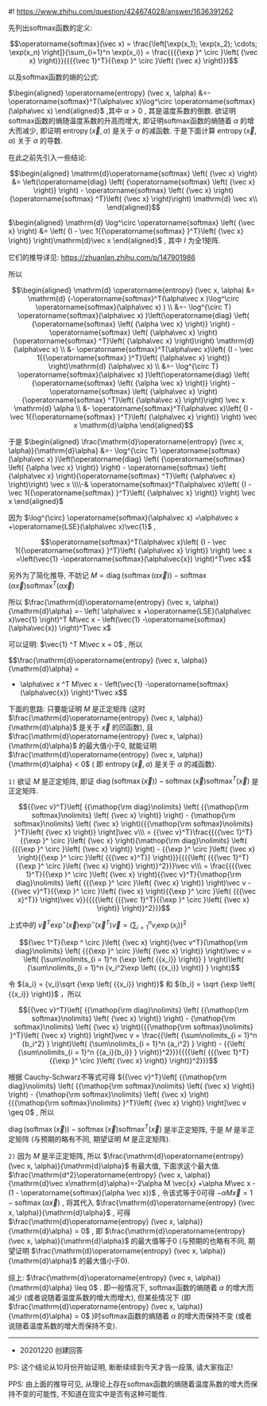 #! https://www.zhihu.com/question/424674028/answer/1636391262

[comment]: <> (Answer URL: https://www.zhihu.com/question/424674028/answer/1636391262)
[comment]: <> (Question Title: 如何严格证明softmax分布的熵随温度系数的升高而增大？)
[comment]: <> (Author Name: 采石工)
[comment]: <> (Create Time: 2020-12-20 15:31:12)

先列出softmax函数的定义:

$$\operatorname{softmax}(\vec x) = \frac{\left[\exp(x_1); \exp(x_2); \cdots;
\exp(x_n) \right]}{\sum_{i=1}^n \exp(x_i)} = \frac{{{{\exp }^ \circ }\left(
{\vec x} \right)}}{{{{\vec 1}^T}{{\exp }^ \circ }\left( {\vec x} \right)}}$$

以及softmax函数的熵的公式:

$\begin{aligned} \operatorname{entropy} (\vec x, \alpha) &=-
\operatorname{softmax}^T(\alpha\vec x)\log^\circ
\operatorname{softmax}(\alpha\vec x) \end{aligned}$  ,其中  $\alpha > 0$  ,
其是温度系数的倒数. 欲证明softmax函数的熵随温度系数的升高而增大, 即证明softmax函数的熵随着  $\alpha$  的增大而减少, 即证明
$\operatorname{entropy} (\vec x, \alpha)$  是关于  $\alpha$  的减函数. 于是下面计算
$\operatorname{entropy} (\vec x, \alpha)$  关于  $\alpha$  的导数.

在此之前先引入一些结论:

$$\begin{aligned} \mathrm{d}\operatorname{softmax} \left( {\vec x} \right) &=
\left(\operatorname{diag} \left( {\operatorname{softmax} \left( {\vec x}
\right)} \right) - \operatorname{softmax} \left( {\vec x}
\right){\operatorname{softmax} ^T}\left( {\vec x} \right)\right) \mathrm{d}
\vec x\\ \end{aligned}$$

$\begin{aligned} \mathrm{d} \log^\circ \operatorname{softmax} \left( {\vec x}
\right) &= \left( {I - \vec 1{{\operatorname{softmax} }^T}\left( {\vec x}
\right)} \right)\mathrm{d}\vec x \end{aligned}$  , 其中  $I$  为全1矩阵.

它们的推导详见: <https://zhuanlan.zhihu.com/p/147901986>


所以

$$\begin{aligned} \mathrm{d} \operatorname{entropy} (\vec x, \alpha) &=
\mathrm{d} (-\operatorname{softmax}^T(\alpha\vec x )\log^\circ
\operatorname{softmax}(\alpha\vec x) ) \\ &=- \log^{\circ T}
\operatorname{softmax}(\alpha\vec x) )\left(\operatorname{diag} \left(
{\operatorname{softmax} \left( {\alpha \vec x} \right)} \right) -
\operatorname{softmax} \left( {\alpha\vec x} \right){\operatorname{softmax}
^T}\left( {\alpha\vec x} \right)\right) \mathrm{d} (\alpha\vec x) \\ &-
\operatorname{softmax}^T(\alpha\vec x)\left( {I - \vec
1{{\operatorname{softmax} }^T}\left( {\alpha\vec x} \right)} \right)\mathrm{d}
(\alpha\vec x) \\ &=- \log^{\circ T} \operatorname{softmax}(\alpha\vec x)
)\left(\operatorname{diag} \left( {\operatorname{softmax} \left( {\alpha \vec
x} \right)} \right) - \operatorname{softmax} \left( {\alpha\vec x}
\right){\operatorname{softmax} ^T}\left( {\alpha\vec x} \right)\right) \vec x
\mathrm{d} \alpha \\ &- \operatorname{softmax}^T(\alpha\vec x)\left( {I -
\vec 1{{\operatorname{softmax} }^T}\left( {\alpha\vec x} \right)} \right) \vec
x \mathrm{d}\alpha \end{aligned}$$

于是  $\begin{aligned} \frac{\mathrm{d}\operatorname{entropy} (\vec x,
\alpha)}{\mathrm{d}\alpha} &=- \log^{\circ T}
\operatorname{softmax}(\alpha\vec x) )\left(\operatorname{diag} \left(
{\operatorname{softmax} \left( {\alpha \vec x} \right)} \right) -
\operatorname{softmax} \left( {\alpha\vec x} \right){\operatorname{softmax}
^T}\left( {\alpha\vec x} \right)\right) \vec x \\\\-&
\operatorname{softmax}^T(\alpha\vec x)\left( {I - \vec
1{{\operatorname{softmax} }^T}\left( {\alpha\vec x} \right)} \right) \vec x
\end{aligned}$

因为  $\log^{\circ} \operatorname{softmax}(\alpha\vec x) =\alpha\vec x
+\operatorname{LSE}(\alpha\vec x)\vec{1}$  ,

$$\operatorname{softmax}^T(\alpha\vec x)\left( {I - \vec
1{{\operatorname{softmax} }^T}\left( {\alpha\vec x} \right)} \right) \vec x
=\left(\vec{1} -\operatorname{softmax}(\alpha\vec{x}) \right)^T\vec x$$

另外为了简化推导, 不妨记  $M=\operatorname{diag} \left( {\operatorname{softmax} \left(
{\alpha \vec x} \right)} \right) - \operatorname{softmax} \left( {\alpha\vec
x} \right){\operatorname{softmax} ^T}\left( {\alpha\vec x} \right)$

所以  $\frac{\mathrm{d}\operatorname{entropy} (\vec x, \alpha)}{\mathrm{d}\alpha} =- \left( \alpha\vec x +\operatorname{LSE}(\alpha\vec x)\vec{1} \right)^T M\vec x - \left(\vec{1} -\operatorname{softmax}(\alpha\vec{x}) \right)^T\vec x$

可以证明:  $\vec{1} ^T M\vec x = 0$  , 所以

$$\frac{\mathrm{d}\operatorname{entropy} (\vec x, \alpha)}{\mathrm{d}\alpha} =
- \alpha\vec x ^T M\vec x - \left(\vec{1}
-\operatorname{softmax}(\alpha\vec{x}) \right)^T\vec x$$

下面的思路: 只要能证明  $M$  是正定矩阵 (这时  $\frac{\mathrm{d}\operatorname{entropy} (\vec x,
\alpha)}{\mathrm{d}\alpha}$  是关于  $\vec x$  的凹函数), 且
$\frac{\mathrm{d}\operatorname{entropy} (\vec x, \alpha)}{\mathrm{d}\alpha}$
的最大值小于0, 就能证明  $\frac{\mathrm{d}\operatorname{entropy} (\vec x,
\alpha)}{\mathrm{d}\alpha} < 0$  ( 即  $\operatorname{entropy} (\vec x,
\alpha)$  是关于  $\alpha$  的减函数).

`1)` 欲证  $M$  是正定矩阵, 即证  $\operatorname{diag} \left( {\operatorname{softmax}
\left( { \vec x} \right)} \right) - \operatorname{softmax} \left( { \vec x}
\right){\operatorname{softmax} ^T}\left( { \vec x} \right)$  是正定矩阵.

$${{\vec v}^T}\left[ {{\mathop{\rm diag}\nolimits} \left( {{\mathop{\rm
softmax}\nolimits} \left( {\vec x} \right)} \right) - {\mathop{\rm
softmax}\nolimits} \left( {\vec x} \right){{{\mathop{\rm softmax}\nolimits}
}^T}\left( {\vec x} \right)} \right]\vec v\\\ = {{\vec v}^T}\frac{{{{\vec
1}^T}{{\exp }^ \circ }\left( {\vec x} \right){\mathop{\rm diag}\nolimits}
\left( {{{\exp }^ \circ }\left( {\vec x} \right)} \right) - {{\exp }^ \circ
}\left( {\vec x} \right){{\exp }^ \circ }\left( {{{\vec x}^T}}
\right)}}{{{{\left( {{{\vec 1}^T}{{\exp }^ \circ }\left( {\vec x} \right)}
\right)}^2}}}\vec v\\\ = \frac{{{{\vec 1}^T}{{\exp }^ \circ }\left( {\vec x}
\right){{\vec v}^T}{\mathop{\rm diag}\nolimits} \left( {{{\exp }^ \circ
}\left( {\vec x} \right)} \right)\vec v - {{\vec v}^T}{{\exp }^ \circ }\left(
{\vec x} \right){{\exp }^ \circ }\left( {{{\vec x}^T}} \right)\vec
v}}{{{{\left( {{{\vec 1}^T}{{\exp }^ \circ }\left( {\vec x} \right)}
\right)}^2}}}$$

上式中的  ${\vec v^T}{\exp ^ \circ }\left( {\vec x} \right){\exp ^ \circ }\left(
{{{\vec x}^T}} \right)\vec v = {\left( {\sum\nolimits_{i = 1}^n {{v_i}\exp
\left( {{x_i}} \right)} } \right)^2}$

$${\vec 1^T}{\exp ^ \circ }\left( {\vec x} \right){\vec v^T}{\mathop{\rm
diag}\nolimits} \left( {{{\exp }^ \circ }\left( {\vec x} \right)} \right)\vec
v = \left( {\sum\nolimits_{i = 1}^n {\exp \left( {{x_i}} \right)} }
\right)\left( {\sum\nolimits_{i = 1}^n {v_i^2\exp \left( {{x_i}} \right)} }
\right)$$

令  ${a_i} = {v_i}\sqrt {\exp \left( {{x_i}} \right)}$  和  ${b_i} = \sqrt {\exp
\left( {{x_i}} \right)}$  ，所以

$${{\vec v}^T}\left[ {{\mathop{\rm diag}\nolimits} \left( {{\mathop{\rm
softmax}\nolimits} \left( {\vec x} \right)} \right) - {\mathop{\rm
softmax}\nolimits} \left( {\vec x} \right){{{\mathop{\rm softmax}\nolimits}
}^T}\left( {\vec x} \right)} \right]\vec v = \frac{{\left( {\sum\nolimits_{i =
1}^n {b_i^2} } \right)\left( {\sum\nolimits_{i = 1}^n {a_i^2} } \right) -
{{\left( {\sum\nolimits_{i = 1}^n {{a_i}{b_i}} } \right)}^2}}}{{{{\left(
{{{\vec 1}^T}{{\exp }^ \circ }\left( {\vec x} \right)} \right)}^2}}}$$

根据 Cauchy-Schwarz不等式可得  ${{\vec v}^T}\left[ {{\mathop{\rm diag}\nolimits}
\left( {{\mathop{\rm softmax}\nolimits} \left( {\vec x} \right)} \right) -
{\mathop{\rm softmax}\nolimits} \left( {\vec x} \right){{{\mathop{\rm
softmax}\nolimits} }^T}\left( {\vec x} \right)} \right]\vec v \geq 0$  , 所以

$\operatorname{diag} \left( {\operatorname{softmax} \left( { \vec x} \right)}
\right) - \operatorname{softmax} \left( { \vec x}
\right){\operatorname{softmax} ^T}\left( { \vec x} \right)$  是半正定矩阵, 于是  $M$
是半正定矩阵 (与预期的略有不同, 期望证明  $M$  是正定矩阵).

`2)` 因为  $M$  是半正定矩阵, 所以  $\frac{\mathrm{d}\operatorname{entropy} (\vec x,
\alpha)}{\mathrm{d}\alpha}$  有最大值, 下面求这个最大值.
$\frac{\mathrm{d^2}\operatorname{entropy} (\vec x, \alpha)}{\mathrm{d}\vec
x\mathrm{d}\alpha}=-2\alpha M \vec{x} +\alpha M\vec x -(1 -
\operatorname{softmax}(\alpha \vec x))$  , 令该式等于0可得  $-\alpha M\vec x = 1 -
\operatorname{softmax}(\alpha \vec x)$  , 将其代入
$\frac{\mathrm{d}\operatorname{entropy} (\vec x, \alpha)}{\mathrm{d}\alpha}$
, 可得  $\frac{\mathrm{d}\operatorname{entropy} (\vec x,
\alpha)}{\mathrm{d}\alpha} = 0$  , 即  $\frac{\mathrm{d}\operatorname{entropy}
(\vec x, \alpha)}{\mathrm{d}\alpha}$  的最大值等于0 (与预期的也略有不同, 期望证明
$\frac{\mathrm{d}\operatorname{entropy} (\vec x, \alpha)}{\mathrm{d}\alpha}$
的最大值小于0).

综上:  $\frac{\mathrm{d}\operatorname{entropy} (\vec x,
\alpha)}{\mathrm{d}\alpha} \leq 0$  . 即一般情况下, softmax函数的熵随着  $\alpha$  的增大而减少
(或者说随着温度系数的增大而增大), 但某些情况下 (即  $\frac{\mathrm{d}\operatorname{entropy} (\vec x,
\alpha)}{\mathrm{d}\alpha} = 0$  )时softmax函数的熵随着  $\alpha$  的增大而保持不变
(或者说随着温度系数的增大而保持不变).

* * *

  * 20201220 创建回答 

PS: 这个结论从10月份开始证明, 断断续续到今天才告一段落, 请大家指正!

PPS: 由上面的推导可见, 从理论上存在softmax函数的熵随着温度系数的增大而保持不变的可能性, 不知道在现实中是否有这种可能性.

